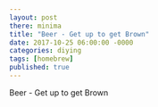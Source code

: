 ```yaml
---
layout: post
there: minima
title: "Beer - Get up to get Brown"
date: 2017-10-25 06:00:00 -0000
categories: diying
tags: [homebrew]
published: true
---
```



Beer - Get up to get Brown
